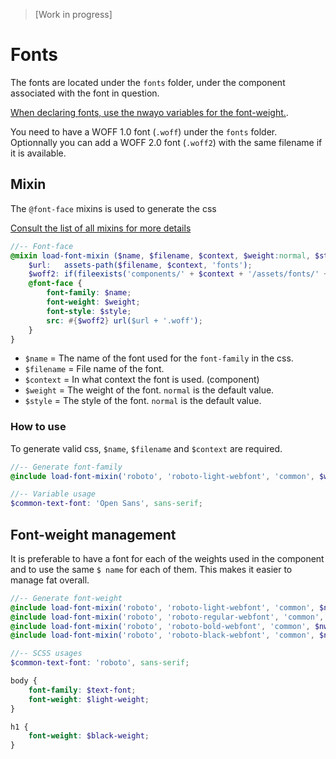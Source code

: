 > [Work in progress]

# Fonts
The fonts are located under the `fonts` folder, under the component associated with the font in question.

[When declaring fonts, use the nwayo variables for the font-weight.](../../packages/toolbox/styles/_variables.scss).

You need to have a WOFF 1.0 font (`.woff`) under the `fonts` folder. Optionnally you can add a WOFF 2.0 font (`.woff2`) with the same filename if it is available.


## Mixin
The `@font-face` mixins is used to generate the css

[Consult the list of all mixins for more details](configurations/mixins.md)

```scss
//-- Font-face
@mixin load-font-mixin ($name, $filename, $context, $weight:normal, $style:normal) {
	$url:   assets-path($filename, $context, 'fonts');
	$woff2: if(fileexists('components/' + $context + '/assets/fonts/' + $filename + '.woff2'), url($url + '.woff2') format('woff2') + ',', '');
	@font-face {
		font-family: $name;
		font-weight: $weight;
		font-style: $style;
		src: #{$woff2} url($url + '.woff');
	}
}
```
- `$name` = The name of the font used for the `font-family` in the css.
- `$filename` = File name of the font.
- `$context` = In what context the font is used. (component)
- `$weight` = The weight of the font. `normal` is the default value.
- `$style` = The style of the font. `normal` is the default value.

### How to use
To generate valid css, `$name`, `$filename` and `$context` are required.
```scss
//-- Generate font-family
@include load-font-mixin('roboto', 'roboto-light-webfont', 'common', $weight:$light-weight);

//-- Variable usage
$common-text-font: 'Open Sans', sans-serif;
```

## Font-weight management
It is preferable to have a font for each of the weights used in the component and to use the same `$ name` for each of them. This makes it easier to manage fat overall.

```scss
//-- Generate font-weight
@include load-font-mixin('roboto', 'roboto-light-webfont', 'common', $nwayo-light-weight);
@include load-font-mixin('roboto', 'roboto-regular-webfont', 'common', $nwayo-normal-weight);
@include load-font-mixin('roboto', 'roboto-bold-webfont', 'common', $nwayo-bold-weight);
@include load-font-mixin('roboto', 'roboto-black-webfont', 'common', $nwayo-black-weight);

//-- SCSS usages
$common-text-font: 'roboto', sans-serif;

body {
	font-family: $text-font;
	font-weight: $light-weight;
}

h1 {
	font-weight: $black-weight;
}
```
